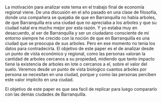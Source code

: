 La motivación para analizar este tema en el trabajo final de economía regional viene. De una discusión en el año pasado en una clase de filosofia, donde una compañera se quejaba de que en Barranquilla no había arboles, de que Barranquilla era una ciudad que no apreciaba a los arboles y que su ciudad natal era mucho mejor por esta razón. Y yo estaba muy en desacuerdo, al ser de Barranquilla y ser un ciudadano consciente de mi entorno siempre he crecido con la noción de que en Barranquilla es una ciudad que se preocupa de sus arboles. Pero en ese momento no tenia los datos para contradecirla. El objetivo de este paper es el de analizar desde un punto de vista económico y regional, como las personas valoran la cantidad de arboles cercanos a su propiedad, midiendo que tanto impacto tiene la existencia de arboles en lote o cercanos a el, sobre el valor del suelo. 
Veremos desde un punto de vista biologico cuantos arboles por persona se necesitan en una ciudad, porque y como las personas perciben este valor implicito en una ciudad.

El objetivo de este paper es que sea facil de replicar para luego compararlo con las demás ciudades de Barranquilla.